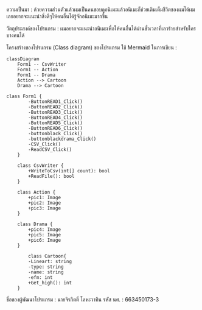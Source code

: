 ความเป็นมา : ด้วยความส่วนตัวแล้วผมเป็นคนชอบดูอนิเมะแล้วอนิเมะก็ช่วยเติมเต็มชีวิตของผมได้ผมเลยอยากจะแนะนำสิ่งดีๆให้คนอื่นได้รู้จักอนิเมะมากขึ้น

วัตถุประสงค์ของโปรแกรม : ผมอยากจะแนะนำอนิเมะเพื่อให้คนอื่นได้ผ่านชั่วเวลาที่เลวร้ายสำหรับใครบางคนได้

โครงสร้างของโปรแกรม (Class diagram) ของโปรแกรม ใช้ Mermaid ในการเขียน : 

```mermaid
classDiagram
    Form1 -- CsvWriter
    Form1 -- Action
    Form1 -- Drama
    Action --> Cartoon
    Drama --> Cartoon

class Form1 {
        -ButtonREAD1_Click()
        -ButtonREAD2_Click()
        -ButtonREAD3_Click()
        -ButtonREAD4_Click()
        -ButtonREAD5_Click()
        -ButtonREAD6_Click()
        -buttonblack_Click()
        -buttonblackdrama_Click()
        -CSV_Click()
        -ReadCSV_Click()
    }

    class CsvWriter {
        +WriteToCsv(int[] count): bool
        +ReadFile(): bool
    }

    class Action {
        +pic1: Image
        +pic2: Image
        +pic3: Image
    }

    class Drama {
        +pic4: Image
        +pic5: Image
        +pic6: Image
    }

        class Cartoon{
        -Lineart: string
        -type: string
        -name: string
        -efm: int
        +Get_high(): int
    }
```

ชื่อของผู้พัฒนาโปรแกรม : นายจิรกิตติ์ โลหะวาทิน 
รหัส นศ. : 663450173-3 
